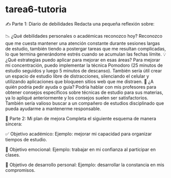 # tarea6-tutoria

✍️ Parte 1: Diario de debilidades
Redacta una pequeña reflexión sobre:

📉 ¿Qué debilidades personales o académicas reconozco hoy?
Reconozco que me cuesta mantener una atención constante durante sesiones largas de estudio, también tiendo a postergar tareas que me resultan complicadas, lo que termina generándome estrés cuando se acumulan las fechas límite.
💡 ¿Qué estrategias puedo aplicar para mejorar en esas áreas?
Para mejorar mi concentración, puedo implementar la técnica Pomodoro (25 minutos de estudio seguidos y luego 5 minutos de descanso). También sería útil crear un espacio de estudio libre de distracciones, silenciando el celular y utilizando aplicaciones que bloqueen sitios web que me distraen. 
🤔 ¿A quién podría pedir ayuda o guía?
Podría hablar con mis profesores para obtener consejos específicos sobre técnicas de estudio para sus materias, ya lo apliqué anteriormente y los consejos suelen ser satisfactorios. También sería valioso buscar a un compañero de estudios disciplinado que pueda ayudarme a mantenerme responsable. 

🚀 Parte 2: Mi plan de mejora
Completa el siguiente esquema de manera sincera:

✅ Objetivo académico:
Ejemplo: mejorar mi capacidad para organizar tiempos de estudio.

💖 Objetivo emocional:
Ejemplo: trabajar en mi confianza al participar en clases.

🌱 Objetivo de desarrollo personal:
Ejemplo: desarrollar la constancia en mis compromisos.
